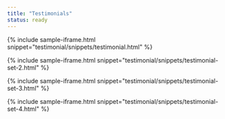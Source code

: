 ```yaml
---
title: "Testimonials"
status: ready
---
```


{% include sample-iframe.html snippet="testimonial/snippets/testimonial.html" %}

{% include sample-iframe.html snippet="testimonial/snippets/testimonial-set-2.html" %}

{% include sample-iframe.html snippet="testimonial/snippets/testimonial-set-3.html" %}

{% include sample-iframe.html snippet="testimonial/snippets/testimonial-set-4.html" %}
